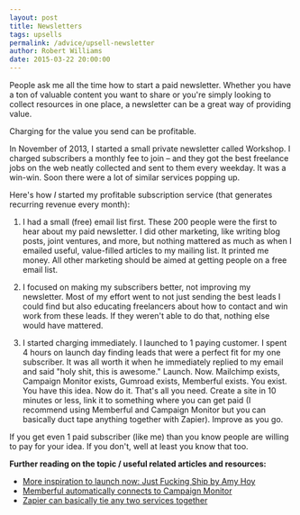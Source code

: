 ```yaml
---
layout: post
title: Newsletters
tags: upsells
permalink: /advice/upsell-newsletter
author: Robert Williams
date: 2015-03-22 20:00:00
---
```

People ask me all the time how to start a paid newsletter. Whether you have a ton of valuable content you want to share or you're simply looking to collect resources in one place, a newsletter can be a great way of providing value.

Charging for the value you send can be profitable.

In November of 2013, I started a small private newsletter called Workshop. I charged subscribers a monthly fee to join – and they got the best freelance jobs on the web neatly collected and sent to them every weekday. It was a win-win. Soon there were a lot of similar services popping up.

Here's how *I* started my profitable subscription service (that generates recurring revenue every month):

1. I had a small (free) email list first. These 200 people were the first to hear about my paid newsletter. I did other marketing, like writing blog posts, joint ventures, and more, but nothing mattered as much as when I emailed useful, value-filled articles to my mailing list. It printed me money. All other marketing should be aimed at getting people on a free email list.

2. I focused on making my subscribers better, not improving my newsletter. Most of my effort went to not just sending the best leads I could find but also educating freelancers about how to contact and win work from these leads. If they weren't able to do that, nothing else would have mattered.

3. I started charging immediately. I launched to 1 paying customer. I spent 4 hours on launch day finding leads that were a perfect fit for my one subscriber. It was all worth it when he immediately replied to my email and said "holy shit, this is awesome." Launch. Now. Mailchimp exists, Campaign Monitor exists, Gumroad exists, Memberful exists. You exist. You have this idea. Now do it. That's all you need. Create a site in 10 minutes or less, link it to something where you can get paid (I recommend using Memberful and Campaign Monitor but you can basically duct tape anything together with Zapier). Improve as you go. 

If you get even 1 paid subscriber (like me) than you know people are willing to pay for your idea. If you don't, well at least you know that too.

**Further reading on the topic / useful related articles and resources:**

- [More inspiration to launch now: Just Fucking Ship by Amy Hoy](https://unicornfree.com/just-fucking-ship)
- [Memberful automatically connects to Campaign Monitor](http://memberful.com)
- [Zapier can basically tie any two services together](https://zapier.com)
